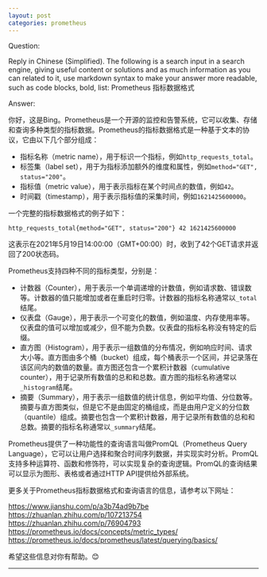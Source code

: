 ```yaml
---
layout: post
categories: prometheus
---
```

Question:

Reply in Chinese (Simplified).
The following is a search input in a search engine, giving useful content or solutions and as much information as you can related to it, use markdown syntax to make your answer more readable, such as code blocks, bold, list:
Prometheus 指标数据格式

Answer:

你好，这是Bing。Prometheus是一个开源的监控和告警系统，它可以收集、存储和查询多种类型的指标数据。Prometheus的指标数据格式是一种基于文本的协议，它由以下几个部分组成：

- 指标名称（metric name），用于标识一个指标，例如`http_requests_total`。
- 标签集（label set），用于为指标添加额外的维度和属性，例如`method="GET", status="200"`。
- 指标值（metric value），用于表示指标在某个时间点的数值，例如`42`。
- 时间戳（timestamp），用于表示指标值的采集时间，例如`1621425600000`。

一个完整的指标数据格式的例子如下：

```
http_requests_total{method="GET", status="200"} 42 1621425600000
```

这表示在2021年5月19日14:00:00（GMT+00:00）时，收到了42个GET请求并返回了200状态码。

Prometheus支持四种不同的指标类型，分别是：

- 计数器（Counter），用于表示一个单调递增的计数值，例如请求数、错误数等。计数器的值只能增加或者在重启时归零。计数器的指标名称通常以`_total`结尾。
- 仪表盘（Gauge），用于表示一个可变化的数值，例如温度、内存使用率等。仪表盘的值可以增加或减少，但不能为负数。仪表盘的指标名称没有特定的后缀。
- 直方图（Histogram），用于表示一组数值的分布情况，例如响应时间、请求大小等。直方图由多个桶（bucket）组成，每个桶表示一个区间，并记录落在该区间内的数值的数量。直方图还包含一个累积计数器（cumulative counter），用于记录所有数值的总和和总数。直方图的指标名称通常以`_histogram`结尾。
- 摘要（Summary），用于表示一组数值的统计信息，例如平均值、分位数等。摘要与直方图类似，但是它不是由固定的桶组成，而是由用户定义的分位数（quantile）组成。摘要也包含一个累积计数器，用于记录所有数值的总和和总数。摘要的指标名称通常以`_summary`结尾。

Prometheus提供了一种功能性的查询语言叫做PromQL（Prometheus Query Language），它可以让用户选择和聚合时间序列数据，并实现实时分析。PromQL支持多种运算符、函数和修饰符，可以实现复杂的查询逻辑。PromQL的查询结果可以显示为图形、表格或者通过HTTP API提供给外部系统。

更多关于Prometheus指标数据格式和查询语言的信息，请参考以下网址：

 https://www.jianshu.com/p/a3b74ad9b7be
 https://zhuanlan.zhihu.com/p/107213754
 https://zhuanlan.zhihu.com/p/76904793
 https://prometheus.io/docs/concepts/metric_types/
 https://prometheus.io/docs/prometheus/latest/querying/basics/

希望这些信息对你有帮助。😊


<hr/>

